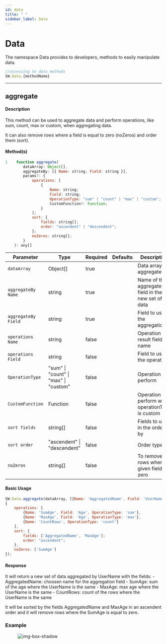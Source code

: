 ```yaml
---
id: data
title: " "
sidebar_label: Data
---
```


# Data

The namespace Data provides to developers, methods to easily manipulate data.

```javascript
//accessing to data methods
SW.Data.{methodName}
```

---

## aggregate

#### Description

This method can be used to aggregate data and perform operations, like sum, count, max or custom, when aggregating data.

It can also remove rows where a field is equal to zero (noZeros) and order them (sort).

#### Method(s)

```javascript
1    function aggregate(
        dataArray: Object[],
        aggregateBy: [{ Name: string; Field: string }],
        params?: {
            operations: [
                {
                    Name: string;
                    Field: string;
                    OperationType: "sum" | "count" | "max" | "custom";
                    CustomFunction?: Function;
                }
            ];
            sort: {
                fields: string[];
                order: "ascendent" | "descendent";
            };
            noZeros: string[];
        }
    ): any[]
```

<table className="custom-table">
    <thead>
        <tr>
            <th>Parameter</th>
            <th>Type</th>
            <th>Required</th>
            <th>Defaults</th>
            <th>Description</th>
        </tr>
    </thead>
    <tbody>
        <tr className="selected">
            <td><code>dataArray</code></td>
            <td>Object[]</td>
            <td>true</td>
            <td></td>
            <td>Data array to aggregate</td>
        </tr>
        <tr className="selected">
            <td><code>aggregateBy Name</code></td>
            <td>string</td>
            <td>true</td>
            <td></td>
            <td>Name of the aggregated field in the new set of data</td>
        </tr>
        <tr className="selected">
            <td><code>aggregateBy Field</code></td>
            <td>string</td>
            <td>true</td>
            <td></td>
            <td>Field to use in the aggregation</td>
        </tr>
        <tr className="selected">
            <td><code>operations Name</code></td>
            <td>string</td>
            <td>false</td>
            <td></td>
            <td>Operation result field name</td>
        </tr>
        <tr className="selected">
            <td><code>operations Field</code></td>
            <td>string</td>
            <td>false</td>
            <td></td>
            <td>Field to use in the operation</td>
        </tr>
        <tr className="selected">
            <td><code>OperationType</code></td>
            <td>"sum" | "count" | "max" | "custom"</td>
            <td>false</td>
            <td></td>
            <td>Operation to perform</td>
        </tr>
        <tr className="selected">
            <td><code>CustomFunction</code></td>
            <td>Function</td>
            <td>false</td>
            <td></td>
            <td>Operation to perform when operationType is custom</td>
        </tr>
        <tr className="selected">
            <td><code>sort fields</code></td>
            <td>string[]</td>
            <td>false</td>
            <td></td>
            <td>Fields to use in the order by</td>
        </tr>
        <tr className="selected">
            <td><code>sort order</code></td>
            <td>"ascendent" | "descendent"</td>
            <td>false</td>
            <td></td>
            <td>Order type</td>
        </tr>
        <tr className="selected">
            <td><code>noZeros</code></td>
            <td>string[]</td>
            <td>false</td>
            <td></td>
            <td>To remove rows where a given field is zero</td>
        </tr>
    </tbody>
</table>

#### Basic Usage

```javascript
SW.Data.aggregate(dataArray, [{Name: 'AggregatedName', Field: 'UserName'}], 
{
    operations: [
        {Name: 'SumAge', Field: 'Age', OperationType: 'sum'},
        {Name: 'MaxAge', Field: 'Age', OperationType: 'max'},
        {Name: 'CountRows', OperationType: 'count'}
    ],
    sort: {
        fields: ['AggregatedName', 'MaxAge'];
        order: "ascendent";
    },
    noZeros: ['SumAge']
});
```

#### Response

It will return a new set of data aggregated by UserName with the fields:
    - AggregatedName: choosen name for the aggregation field
    - SumAge: sum of the age where the UserName is the same
    - MaxAge: max age where the UserName is the same
    - CountRows: count of the rows where the UserName is the same

It will be sorted by the fields AggregatedName and MaxAge in an ascendent order and it will remove rows where the SumAge is equal to zero.

### Example

<figure>

![img-box-shadow](/img/sdk/data/aggregate_method.png)
<figcaption></figcaption>
</figure>